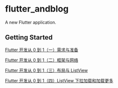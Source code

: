 # flutter_andblog

A new Flutter application.

## Getting Started

[Flutter 开发从 0 到 1（一）需求与准备](https://mp.weixin.qq.com/s/qau4u71ref6dVRyX4CQX4w)

[Flutter 开发从 0 到 1（二）框架与网络](https://mp.weixin.qq.com/s/7XgXsQt0OKdsDZKQmEx_2A)

[Flutter 开发从 0 到 1（三）布局与 ListView](https://mp.weixin.qq.com/s/Bia6VzhLJmOTq3qYDsX_Ag)

[Flutter 开发从 0 到 1（四）ListView 下拉加载和加载更多](https://mp.weixin.qq.com/s/yW1DuRrWQjQmXqClvmJ8aw)